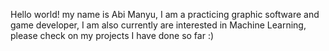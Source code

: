 
 Hello world!
my name is Abi Manyu, 
I am a practicing graphic software and game developer, 
I am also currently are interested in Machine Learning, 
please check on my projects I have done so far :)

<!---
abmny8/abmny8 is a ✨ special ✨ repository because its `README.md` (this file) appears on your GitHub profile.
You can click the Preview link to take a look at your changes.
--->
